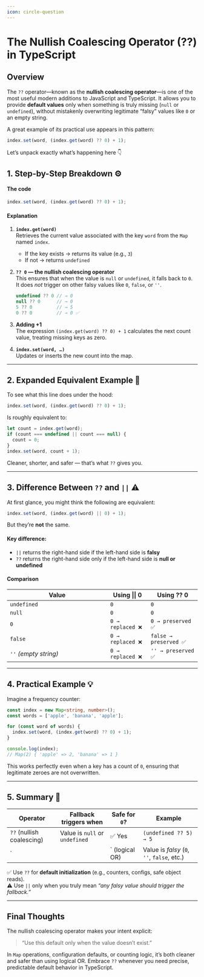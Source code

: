 ```yaml
---
icon: circle-question
---
```


# The Nullish Coalescing Operator (??) in TypeScript

## Overview

The `??` operator—known as the **nullish coalescing operator**—is one of the most useful modern additions to JavaScript and TypeScript. It allows you to provide **default values** only when something is truly missing (`null` or `undefined`), without mistakenly overwriting legitimate “falsy” values like `0` or an empty string.

A great example of its practical use appears in this pattern:

```ts
index.set(word, (index.get(word) ?? 0) + 1);
```

Let’s unpack exactly what’s happening here 👇

## 1. Step-by-Step Breakdown ⚙️

#### The code

```ts
index.set(word, (index.get(word) ?? 0) + 1);
```

#### Explanation

1. **`index.get(word)`**\
   Retrieves the current value associated with the key `word` from the `Map` named `index`.
   * If the key exists → returns its value (e.g., `3`)
   * If not → returns `undefined`
2.  **`?? 0` — the nullish coalescing operator**\
    This ensures that when the value is `null` or `undefined`, it falls back to `0`.\
    It does _not_ trigger on other falsy values like `0`, `false`, or `''`.

    ```ts
    undefined ?? 0 // → 0
    null ?? 0      // → 0
    5 ?? 0         // → 5
    0 ?? 0         // → 0 ✅
    ```
3. **Adding +1**\
   The expression `(index.get(word) ?? 0) + 1` calculates the next count value, treating missing keys as zero.
4. **`index.set(word, …)`**\
   Updates or inserts the new count into the map.

***

## 2. Expanded Equivalent Example 🧩

To see what this line does under the hood:

```ts
index.set(word, (index.get(word) ?? 0) + 1);
```

Is roughly equivalent to:

```ts
let count = index.get(word);
if (count === undefined || count === null) {
  count = 0;
}
index.set(word, count + 1);
```

Cleaner, shorter, and safer — that’s what `??` gives you.

***

## 3. Difference Between `??` and `||` ⚠️

At first glance, you might think the following are equivalent:

```ts
index.set(word, (index.get(word) || 0) + 1);
```

But they’re **not** the same.

#### Key difference:

* `||` returns the right-hand side if the left-hand side is **falsy**
* `??` returns the right-hand side only if the left-hand side is **null or undefined**

#### Comparison

<table><thead><tr><th width="249">Value</th><th>Using || 0</th><th>Using ?? 0</th></tr></thead><tbody><tr><td><code>undefined</code></td><td><code>0</code></td><td><code>0</code></td></tr><tr><td><code>null</code></td><td><code>0</code></td><td><code>0</code></td></tr><tr><td><code>0</code></td><td><code>0 → replaced ❌</code></td><td><code>0 → preserved ✅</code></td></tr><tr><td><code>false</code></td><td><code>0 → replaced ❌</code></td><td><code>false → preserved ✅</code></td></tr><tr><td><code>''</code> <em>(empty string)</em></td><td><code>0 → replaced ❌</code></td><td><code>'' → preserved ✅</code></td></tr></tbody></table>

***

## 4. Practical Example 💡

Imagine a frequency counter:

```ts
const index = new Map<string, number>();
const words = ['apple', 'banana', 'apple'];

for (const word of words) {
  index.set(word, (index.get(word) ?? 0) + 1);
}

console.log(index);
// Map(2) { 'apple' => 2, 'banana' => 1 }
```

This works perfectly even when a key has a count of `0`, ensuring that legitimate zeroes are not overwritten.

***

## 5. Summary 🧠

| Operator                  | Fallback triggers when         | Safe for `0`?   | Example                                     |
| ------------------------- | ------------------------------ | --------------- | ------------------------------------------- |
| `??` (nullish coalescing) | Value is `null` or `undefined` | ✅ Yes           | `(undefined ?? 5) → 5`                      |
| \`                        |                                | \` (logical OR) | Value is _falsy_ (`0`, `''`, `false`, etc.) |

✅ Use `??` for **default initialization** (e.g., counters, configs, safe object reads).\
⚠️ Use `||` only when you truly mean _“any falsy value should trigger the fallback.”_

***

## Final Thoughts

The nullish coalescing operator makes your intent explicit:

> “Use this default only when the value doesn’t exist.”

In `Map` operations, configuration defaults, or counting logic, it’s both cleaner and safer than using logical OR. Embrace `??` whenever you need precise, predictable default behavior in TypeScript.
